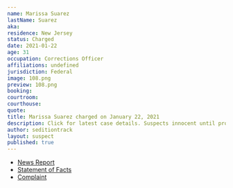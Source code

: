 ```yaml
---
name: Marissa Suarez
lastName: Suarez
aka: 
residence: New Jersey
status: Charged
date: 2021-01-22
age: 31
occupation: Corrections Officer
affiliations: undefined
jurisdiction: Federal
image: 108.png
preview: 108.png
booking: 
courtroom: 
courthouse: 
quote: 
title: Marissa Suarez charged on January 22, 2021
description: Click for latest case details. Suspects innocent until proven guilty.
author: seditiontrack
layout: suspect
published: true
---
```

- [News Report](https://www.nj.com/news/2021/01/jail-guard-from-nj-took-time-off-to-riot-in-dc-fbi-says.html)
- [Statement of Facts](https://www.justice.gov/opa/page/file/1359596/download)
- [Complaint](https://www.justice.gov/opa/page/file/1359596/download)
